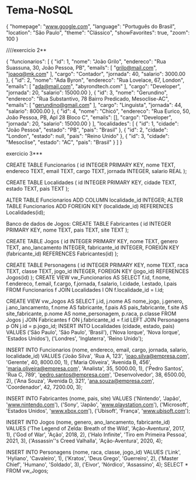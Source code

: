 # Tema-NoSQL
{
  "homepage": "www.google.com",
  "language": "Português do Brasil",
  "location": "São Paulo",
  "theme": "Clássico",
  "showFavorites": true,
  "zoom": 100
}

////exercicio 2**

{
"funcionarios": [
{
"id": 1,
"nome": "João Grilo",
"endereco": "Rua Suassuna, 30, João Pessoa, PB",
"emails": [
"grilo@mail.com",
"joaoq@mk.com"
],
"cargo": "Contador",
"jornada": 40,
"salario": 3000.00
},
{
"id": 2,
"nome": "Ada Byron",
"endereco": "Rua Lovelace, 67, London",
"emails": [
"ada@mail.com",
"abyrondtech.com"
],
"cargo": "Developer",
"jornada": 20,
"salario": 15000.00
},
{
"id": 3,
"nome": "Gerundino",
"endereco": "Rua Substantivo, 78 Bairro Predicado, Mesoclise-AC",
"emails": [
"gerundino@gmail.com"
],
"cargo": "Linguista",
"jornada": 44,
"salario": 8000.00
},
{
"id": 4,
"nome": "Chicó",
"endereco": "Rua Eurico, 50, João Pessoa, PB, Apl 28 Bloco C",
"emails": [],
"cargo": "Developer",
"jornada": 20,
"salario": 15000.00
}
],
"localidades": [
{
"id": 1,
"cidade": "João Pessoa",
"estado": "PB",
"pais": "Brasil"
},
{
"id": 2,
"cidade": "London",
"estado": null,
"pais": "Reino Unido"
},
{
"id": 3,
"cidade": "Mesoclise",
"estado": "AC",
"pais": "Brasil"
}
]
}


exercicio 3***

CREATE TABLE Funcionarios (
id INTEGER PRIMARY KEY,
nome TEXT,
endereco TEXT,
email TEXT,
cargo TEXT,
jornada INTEGER,
salario REAL
);

CREATE TABLE Localidades (
id INTEGER PRIMARY KEY,
cidade TEXT,
estado TEXT,
pais TEXT
);

ALTER TABLE Funcionarios
ADD COLUMN localidade_id INTEGER;
ALTER TABLE Funcionarios
ADD FOREIGN KEY (localidade_id) REFERENCES Localidades(id);

Banco de dados de Jogos:
CREATE TABLE Fabricantes (
id INTEGER PRIMARY KEY,
nome TEXT,
pais TEXT,
site TEXT
);

CREATE TABLE Jogos (
id INTEGER PRIMARY KEY,
nome TEXT,
genero TEXT,
ano_lancamento INTEGER,
fabricante_id INTEGER,
FOREIGN KEY (fabricante_id) REFERENCES Fabricantes(id)
);

CREATE TABLE Personagens (
id INTEGER PRIMARY KEY,
nome TEXT,
raca TEXT,
classe TEXT,
jogo_id INTEGER,
FOREIGN KEY (jogo_id) REFERENCES Jogos(id)
);
CREATE VIEW vw_Funcionarios AS
SELECT
f.id,
f.nome,
f.endereco,
f.email,
f.cargo,
f.jornada,
f.salario,
l.cidade,
l.estado,
l.pais
FROM Funcionarios f
JOIN Localidades l ON f.localidade_id = l.id;

CREATE VIEW vw_Jogos AS
SELECT
j.id,
j.nome AS nome_jogo,
j.genero,
j.ano_lancamento,
f.nome AS fabricante,
f.pais AS pais_fabricante,
f.site AS site_fabricante,
p.nome AS nome_personagem,
p.raca,
p.classe
FROM Jogos j
JOIN Fabricantes f ON j.fabricante_id = f.id
LEFT JOIN Personagens p ON j.id = p.jogo_id;
INSERT INTO Localidades (cidade, estado, pais) VALUES
('São Paulo', 'São Paulo', 'Brasil'),
('Nova Iorque', 'Nova Iorque', 'Estados Unidos'),
('Londres', 'Inglaterra', 'Reino Unido');

INSERT INTO Funcionarios (nome, endereco, email, cargo, jornada, salario, localidade_id) VALUES
('João Silva', 'Rua A, 123', 'joao.silva@empresa.com', 'Gerente', 40, 8000.00, 1),
('Maria Oliveira', 'Avenida B, 456', 'maria.oliveira@empresa.com', 'Analista', 35, 5000.00, 1),
('Pedro Santos', 'Rua C, 789', 'pedro.santos@empresa.com', 'Desenvolvedor', 38, 6500.00, 2),
('Ana Souza', 'Avenida D, 321', 'ana.souza@empresa.com', 'Coordenador', 42, 7200.00, 3);

INSERT INTO Fabricantes (nome, pais, site) VALUES
('Nintendo', 'Japão', 'www.nintendo.com'),
('Sony', 'Japão', 'www.playstation.com'),
('Microsoft', 'Estados Unidos', 'www.xbox.com'),
('Ubisoft', 'França', 'www.ubisoft.com');

INSERT INTO Jogos (nome, genero, ano_lancamento, fabricante_id) VALUES
('The Legend of Zelda: Breath of the Wild', 'Ação-Aventura', 2017, 1),
('God of War', 'Ação', 2018, 2),
('Halo Infinite', 'Tiro em Primeira Pessoa', 2021, 3),
('Assassin''s Creed Valhalla', 'Ação-Aventura', 2020, 4);

INSERT INTO Personagens (nome, raca, classe, jogo_id) VALUES
('Link', 'Hyliano', 'Cavaleiro', 1),
('Kratos', 'Deus Grego', 'Guerreiro', 2),
('Master Chief', 'Humano', 'Soldado', 3),
('Eivor', 'Nórdico', 'Assassino', 4);
SELECT * FROM vw_Jogos;

